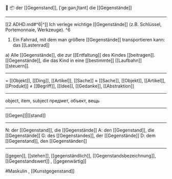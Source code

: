 🔵 📦 der [[Gegenstand]], [ˈɡeːɡənˌʃtant]
die [[Gegenstände]]

---
[[2 ADHD.md#^6|^]] Ich verlege wichtige [[Gegenstände]] (z.B. Schlüssel, Portemonnaie, Werkzeuge). ^6

1. Ein Fahrrad, mit dem man größere [[Gegenstände]] transportieren kann: das [[Lastenrad]]

a) Alle [[Gegenstände]], die zur [[Entfaltung]] des Kindes [[beitragen]].  
[[Gegenstände]], die das Kind in eine [[bestimmte]] [[Laufbahn]] [[steuern]].  

---
= [[Objekt]], [[Ding]], [[Artikel]], [[Sache]]
≈ [[Sache]], [[Objekt]], [[Artikel]], [[Produkt]]
≠ [[Begriff]], [[Idee]], [[Gedanke]], [[Abstraktion]]

---
object, item, subject
предмет, объект, вещь

---
[[Gegen]]|[[stand]]

---
N: der [[Gegenstand]], die [[Gegenstände]]
A: den [[Gegenstand]], die [[Gegenstände]]
G: des [[Gegenstandes]], der [[Gegenstände]]
D: dem [[Gegenstand]], den [[Gegenständen]]

---
[[gegen]], [[stehen]], [[gegenständlich]], [[Gegenstandsbezeichnung]], [[Gegenstandswert]]
, [[gegenwärtig]]

#Maskulin , [[Kunstgegenstand]]